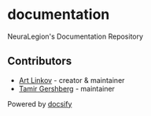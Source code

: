 # documentation
NeuraLegion's Documentation Repository

## Contributors
- [Art Linkov](https://github.com/ArtLinkov) - creator & maintainer
- [Tamir Gershberg](https://github.com/tamirGer) - maintainer

Powered by [docsify](https://docsify.js.org/#/)